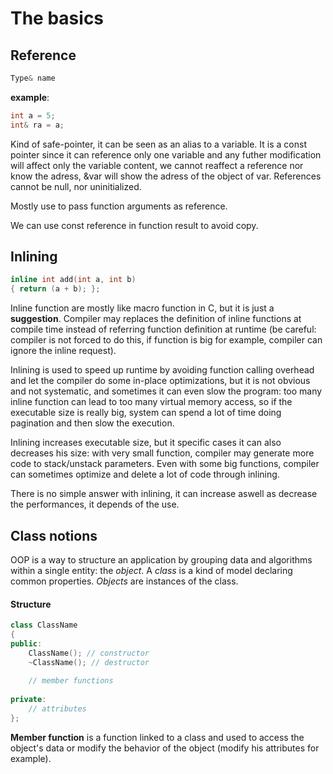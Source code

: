 # The basics

Reference
---------

``` c++
Type& name
```
**example**: 
``` c++
int a = 5;
int& ra = a;
```

Kind of safe-pointer, it can be seen as an alias to a variable. It is a const pointer since it can reference only one variable and any futher modification will affect only the variable content, we cannot reaffect a reference nor know the adress, &var will show the adress of the object of var. References cannot be null, nor uninitialized.

Mostly use to pass function arguments as reference.

We can use const reference in function result to avoid copy.

Inlining
--------

``` c++
inline int add(int a, int b)
{ return (a + b); };
```

Inline function are mostly like macro function in C, but it is just a **suggestion**. Compiler may replaces the definition of inline functions at compile time instead of referring function definition at runtime (be careful: compiler is not forced to do this, if function is big for example, compiler can ignore the inline request).

Inlining is used to speed up runtime by avoiding function calling overhead and let the compiler do some in-place optimizations, but it is not obvious and not systematic, and sometimes it can even slow the program: too many inline function can lead to too many virtual memory access, so if the executable size is really big, system can spend a lot of time doing pagination and then slow the execution.

Inlining increases executable size, but it specific cases it can also decreases his size: with very small function, compiler may generate more code to stack/unstack parameters. Even with some big functions, compiler can sometimes optimize and delete a lot of code through inlining.

There is no simple answer with inlining, it can increase aswell as decrease the performances, it depends of the use.


Class notions
-------------

OOP is a way to structure an application by grouping data and algorithms within a single entity: the *object*.
A *class* is a kind of model declaring common properties. *Objects* are instances of the class.

#### Structure

``` c++
class ClassName
{
public:
    ClassName(); // constructor
    ~ClassName(); // destructor
    
    // member functions
    
private:
    // attributes
};
```

**Member function** is a function linked to a class and used to access the object's data or modify the behavior of the object (modify his attributes for example).
